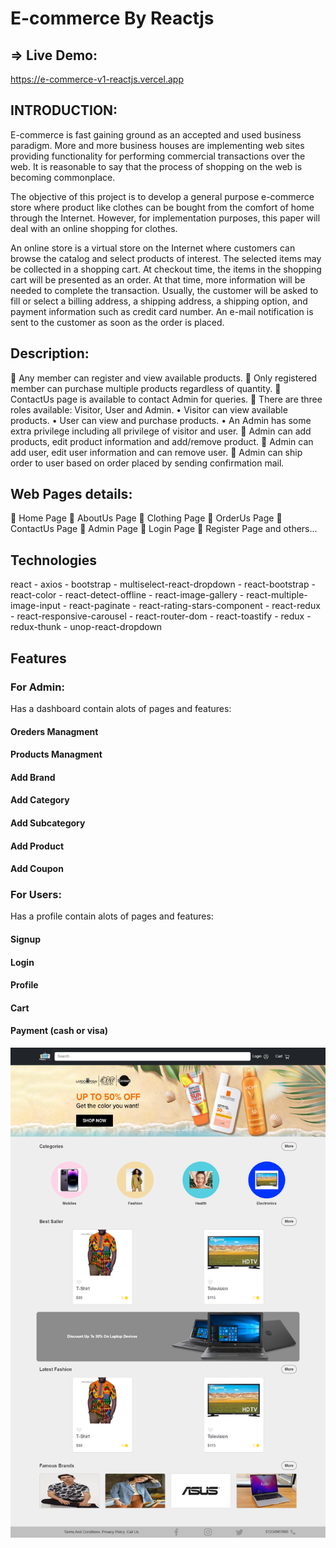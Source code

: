 # E-commerce By Reactjs

## => Live Demo:

https://e-commerce-v1-reactjs.vercel.app

## INTRODUCTION:

E-commerce is fast gaining ground as an accepted and used business paradigm. More and more
business houses are implementing web sites providing functionality for performing commercial
transactions over the web. It is reasonable to say that the process of shopping on the web is
becoming commonplace.

The objective of this project is to develop a general purpose e-commerce store where product
like clothes can be bought from the comfort of home through the Internet. However, for
implementation purposes, this paper will deal with an online shopping for clothes.

An online store is a virtual store on the Internet where customers can browse the catalog and
select products of interest. The selected items may be collected in a shopping cart. At checkout
time, the items in the shopping cart will be presented as an order. At that time, more
information will be needed to complete the transaction. Usually, the customer will be asked to
fill or select a billing address, a shipping address, a shipping option, and payment information
such as credit card number. An e-mail notification is sent to the customer as soon as the order
is placed.

## Description:

 Any member can register and view available products.
 Only registered member can purchase multiple products regardless of quantity.
 ContactUs page is available to contact Admin for queries.
 There are three roles available: Visitor, User and Admin.
• Visitor can view available products.
• User can view and purchase products.
• An Admin has some extra privilege including all privilege of visitor and user.
 Admin can add products, edit product information and add/remove
product.
 Admin can add user, edit user information and can remove user.
 Admin can ship order to user based on order placed by sending
confirmation mail.

## Web Pages details:

 Home Page
 AboutUs Page
 Clothing Page
 OrderUs Page
 ContactUs Page
 Admin Page
 Login Page
 Register Page
and others...

## Technologies

react - axios - bootstrap - multiselect-react-dropdown - react-bootstrap - react-color - react-detect-offline - react-image-gallery - react-multiple-image-input - react-paginate - react-rating-stars-component - react-redux - react-responsive-carousel - react-router-dom - react-toastify - redux - redux-thunk - unop-react-dropdown

## Features

### For Admin:

Has a dashboard contain alots of pages and features:

#### Oreders Managment

#### Products Managment

#### Add Brand

#### Add Category

#### Add Subcategory

#### Add Product

#### Add Coupon

### For Users:

Has a profile contain alots of pages and features:

#### Signup

#### Login

#### Profile

#### Cart

#### Payment (cash or visa)

![Getting Started](./public/images/home.png)

